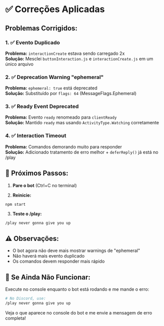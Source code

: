# ✅ Correções Aplicadas

## Problemas Corrigidos:

### 1. ✅ Evento Duplicado
**Problema:** `interactionCreate` estava sendo carregado 2x  
**Solução:** Mesclei `buttonInteraction.js` e `interactionCreate.js` em um único arquivo

### 2. ✅ Deprecation Warning "ephemeral"
**Problema:** `ephemeral: true` está deprecated  
**Solução:** Substituído por `flags: 64` (MessageFlags.Ephemeral)

### 3. ✅ Ready Event Deprecated
**Problema:** Evento `ready` renomeado para `clientReady`  
**Solução:** Mantido `ready` mas usando `ActivityType.Watching` corretamente

### 4. ✅ Interaction Timeout
**Problema:** Comandos demorando muito para responder  
**Solução:** Adicionado tratamento de erro melhor + `deferReply()` já está no /play

## 🚀 Próximos Passos:

1. **Pare o bot** (Ctrl+C no terminal)

2. **Reinicie:**
```bash
npm start
```

3. **Teste o /play:**
```
/play never gonna give you up
```

## ⚠️ Observações:

- O bot agora não deve mais mostrar warnings de "ephemeral"
- Não haverá mais evento duplicado
- Os comandos devem responder mais rápido

## 🐛 Se Ainda Não Funcionar:

Execute no console enquanto o bot está rodando e me mande o erro:
```bash
# No Discord, use:
/play never gonna give you up
```

Veja o que aparece no console do bot e me envie a mensagem de erro completa!

